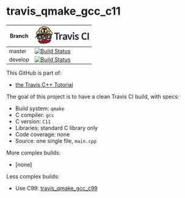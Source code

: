 # travis_qmake_gcc_c11

Branch|[![Travis CI logo](TravisCI.png)](https://travis-ci.org)
---|---
master|[![Build Status](https://travis-ci.org/richelbilderbeek/travis_qmake_gcc_c11.svg?branch=master)](https://travis-ci.org/richelbilderbeek/travis_qmake_gcc_c11)
develop|[![Build Status](https://travis-ci.org/richelbilderbeek/travis_qmake_gcc_c11.svg?branch=develop)](https://travis-ci.org/richelbilderbeek/travis_qmake_gcc_c11)

This GitHub is part of:

 * [the Travis C++ Tutorial](https://github.com/richelbilderbeek/travis_cpp_tutorial)
 
The goal of this project is to have a clean Travis CI build, with specs:
 * Build system: `qmake`
 * C compiler: `gcc`
 * C version: `C11`
 * Libraries: standard C library only
 * Code coverage: none
 * Source: one single file, `main.cpp`

More complex builds:
 * [none]

Less complex builds:

 * Use C99: [travis_qmake_gcc_c99](https://www.github.com/richelbilderbeek/travis_qmake_gcc_c99)
